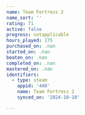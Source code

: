 ```yaml
---
name: Team Fortress 2
name_sort: ''
rating: 71
active: false
progress: notapplicable
hours_played: 175
purchased_on: .nan
started_on: .nan
beaten_on: .nan
completed_on: .nan
mastered_on: .nan
identifiers:
  - type: steam
    appid: '440'
    name: Team Fortress 2
    synced_on: '2024-10-10'

---
```

